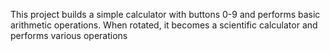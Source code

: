 This project builds a simple calculator with buttons 0-9 and performs basic arithmetic operations.  When rotated, it becomes a scientific calculator and performs various operations
